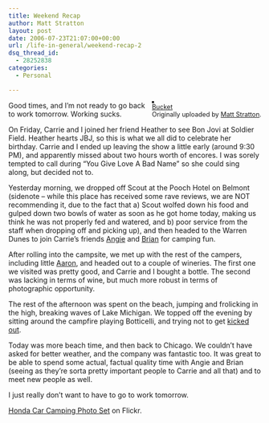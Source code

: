 ```yaml
---
title: Weekend Recap
author: Matt Stratton
layout: post
date: 2006-07-23T21:07:00+00:00
url: /life-in-general/weekend-recap-2
dsq_thread_id:
  - 28252838
categories:
  - Personal

---
```

<div style="float:right;margin-left:10px;margin-bottom:10px;">
  <a href="http://www.flickr.com/photos/mugsy/196457461/" title="photo sharing"><img src="http://static.flickr.com/72/196457461_7c3878d832_m.jpg" alt="" style="border:solid 2px #000000;" /></a> <br /> <span style="font-size:.9em;margin-top:0;"> <a href="http://www.flickr.com/photos/mugsy/196457461/">Bucket</a> <br /> Originally uploaded by <a href="http://www.flickr.com/people/mugsy/">Matt Stratton</a>. </span>
</div>

Good times, and I&#8217;m not ready to go back to work tomorrow. Working sucks.

On Friday, Carrie and I joined her friend Heather to see Bon Jovi at Soldier Field. Heather hearts JBJ, so this is what we all did to celebrate her birthday. Carrie and I ended up leaving the show a little early (around 9:30 PM), and apparently missed about two hours worth of encores. I was sorely tempted to call during &#8220;You Give Love A Bad Name&#8221; so she could sing along, but decided not to.

Yesterday morning, we dropped off Scout at the Pooch Hotel on Belmont (sidenote &#8211; while this place has received some rave reviews, we are NOT recommending it, due to the fact that a) Scout wolfed down his food and gulped down two bowls of water as soon as he got home today, making us think he was not properly fed and watered, and b) poor service from the staff when dropping off and picking up), and then headed to the Warren Dunes to join Carrie&#8217;s friends [Angie][1] and [Brian][2] for camping fun.

After rolling into the campsite, we met up with the rest of the campers, including little [Aaron][3], and headed out to a couple of wineries. The first one we visited was pretty good, and Carrie and I bought a bottle. The second was lacking in terms of wine, but much more robust in terms of photographic opportunity. 

The rest of the afternoon was spent on the beach, jumping and frolicking in the high, breaking waves of Lake Michigan. We topped off the evening by sitting around the campfire playing Botticelli, and trying not to get [kicked out][4].

Today was more beach time, and then back to Chicago. We couldn&#8217;t have asked for better weather, and the company was fantastic too. It was great to be able to spend some actual, factual quality time with Angie and Brian (seeing as they&#8217;re sorta pretty important people to Carrie and all that) and to meet new people as well. 

I just really don&#8217;t want to have to go to work tomorrow.

[Honda Car Camping Photo Set][5] on Flickr.

 [1]: http://lakesideknitter.blogspot.com/
 [2]: http://flickr.com/photos/93458931@N00/
 [3]: http://flickr.com/photos/mugsy/tags/aaron/
 [4]: http://flickr.com/photos/mugsy/196458295/in/set-72157594209226930/
 [5]: http://flickr.com/photos/mugsy/sets/72157594209226930/
